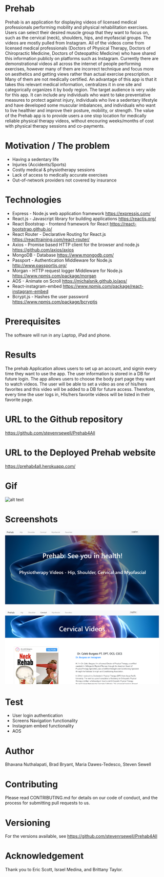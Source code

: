# Prehab
Prehab is an application for displaying videos of licensed medical professionals performing mobility and physical rehabilitation exercises. Users can select their desired muscle group that they want to focus on, such as the cervical (neck), shoulders, hips, and myofascial groups.
The videos are mostly pulled from Instagram. All of the videos come from licensed medical professionals (Doctors of Physical Therapy, Doctors of Chiropractic Medicine, Doctors of Osteopathic Medicine) who have shared this information publicly on platforms such as Instagram. 
Currently there are demonstrational videos all across the internet of people performing exercises, however many of them are incorrect technique and focus more on aesthetics and getting views rather than actual exercise prescription. Many of them are not medically certified. An advantage of this app is that it takes this relevant medical information, centralizes it in one site and categorically organizes it by body region. 
The target audience is very wide for this app. It can include any individuals who want to take preventative measures to protect against injury, individuals who live a sedentary lifestyle and have developed some muscular imbalances, and individuals who want to live healthier and improve their posture, mobility, or strength. 
The value of the Prehab app is to provide users a one stop location for medically reliable physical therapy videos, without encouring weeks/months of cost with physical therapy sessions and co-payments. 
 
# Motivation / The problem 
* Having a sedentary life
* Injuries (Accidents/Sports)
* Costly medical & physiotherapy sessions
* Lack of access to medically accurate exercises
* Out-of-network providers not covered by insurance 
# Technologies
* Express - Node.js web application framework
            https://expressjs.com/
* React.js - Javascript library for building applications
             https://reactjs.org/
* React Bootstrap - frontend framework for React
                    https://react-bootstrap.github.io/
* React Router - Declarative Routing for React.js
                 https://reacttraining.com/react-router/
* Axios -  Promise based HTTP client for the browser and node.js
           https://github.com/axios/axios
* MongoDB - Database
            https://www.mongodb.com/
* Passport - Authentication Middleware for Node.js
             http://www.passportjs.org/
* Morgan - HTTP request logger Middleware for Node.js
           https://www.npmjs.com/package/morgan
* AOS - Animate on Scroll
        https://michalsnik.github.io/aos/
* React-instagram-embed 
        https://www.npmjs.com/package/react-instagram-embed
* Bcrypt.js - Hashes the user password 
        https://www.npmjs.com/package/bcryptjs

# Prerequisites
The software will run in any Laptop, iPad and phone.
# Results
The prehab Application allows users to set up an account, and signin every time they want to use the app. The user information is stored in a DB for future login.
The app allows users to choose the body part page they want to watch videos. The user will be able to set a video as one of his/hers favorites and this video will be added to a DB for future access. Therefore, every time the user logs in, HIs/hers favorite videos will be listed in their favorite page. 
# URL to the Github repository
https://github.com/stevenrsewell/Prehab4All
# URL to the Deployed Prehab website
https://prehab4all.herokuapp.com/
# Gif
![alt text](./client/public/Screenshot_animated.gif "xxx")
# Screenshots
![alt text](./client/public/Screenshot_splash_page.png "xxx")<br><br>
![alt text](./client/public/Screenshot_cervical.png "xxx")
# Test
  * User login authentication
  * Screens Navigation functionality  
  * Instagram embed functionality
  * AOS 
# Author
Bhavana Nuthalapati, Brad Bryant, Maria Dawes-Tedesco, Steven Sewell
# Contributing
Please read CONTRIBUTING.md for details on our code of conduct, and the process for submitting pull requests to us.
# Versioning
For the versions available, see https://github.com/stevenrsewell/Prehab4All
# Acknowledgement
Thank you to Eric Scott, Israel Medina, and Brittany Taylor.

